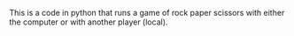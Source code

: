 This is a code in python that runs a game of rock paper scissors with either the computer or with another player (local).

